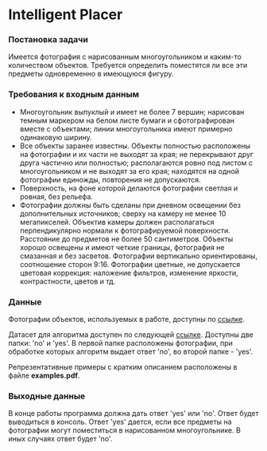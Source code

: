 # Intelligent Placer

### Постановка задачи

Имеется фотография с нарисованным многоугольником и каким-то количеством объектов. Требуется определить поместятся ли все эти предметы одновременно в имеющуюся фигуру.

### Требования к входным данным

- Многоугольник выпуклый и имеет не более 7 вершин; нарисован темным маркером на белом листе бумаги и сфотографирован вместе с объектами; линии многоугольника имеют примерно одинаковую ширину.
- Все объекты заранее известны. Объекты полностью расположены на фотографии и их части не выходят за края;  не перекрывают друг друга частично или полностью; располагаются ровно под листом с многоугольником и не выходят за его края; находятся на одной фотографии единожды, повторения не допускаются.
- Поверхность, на фоне которой делаются фотографии светлая и ровная, без рельефа.
- Фотографии должны быть сделаны при дневном освещении без дополнительных источников; сверху на камеру не менее 10 мегапикселей. Объектив камеры должен располагаться перпендикулярно нормали к фотографируемой поверхности. Расстояние до предметов не более 50 сантиметров. Объекты хорошо освещены и имеют четкие границы, фотография не смазанная и без засветов. Фотографии вертикально ориентированы, соотношение сторон 9:16. Фотографии цветные, не допускается цветовая коррекция: наложение фильтров, изменение яркости, контрастности, цветов и тд.

### Данные

Фотографии объектов, используемых в работе, доступны по [ссылке](https://drive.google.com/drive/folders/1oKmaeSegdZoENYuWhglnzF_I7gXS6ZCO?usp=sharing).

Датасет для алгоритма доступен по следующей [ссылке](https://drive.google.com/drive/folders/1of6Tl7QJ28B8qZvfPbPHsL-g9xVXK9GB?usp=sharing). Доступны две папки: 'no' и 'yes'. В первой папке расположены фотографии, при обработке которых алгоритм выдает ответ 'no', во второй папке - 'yes'.

Репрезентативные примеры с кратким описанием расположены в файле **examples.pdf**.

### Выходные данные

В конце работы программа должна дать ответ 'yes' или 'no'. Ответ будет выводиться в консоль. Ответ  'yes' дается, если все предметы на фотографии могут поместиться в нарисованном многоугольнике. В иных случаях ответ будет 'no'.
